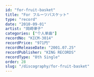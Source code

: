 ```yaml
---
id: "for-fruit-basket"
title: "For フルーツバスケット"
type: "record"
date: "2010-09-01"
artist: "岡崎律子"
categories: ["个人单曲"]
recordNo: "KICM-3014"
recordPrice: "971円"
recordReleaseDate: "2001.07.25"
recordPublisher: "KING RECORDS"
recordType: "8th Single"
order: 28
slug: "/discography/for-fruit-basket"
---
```



